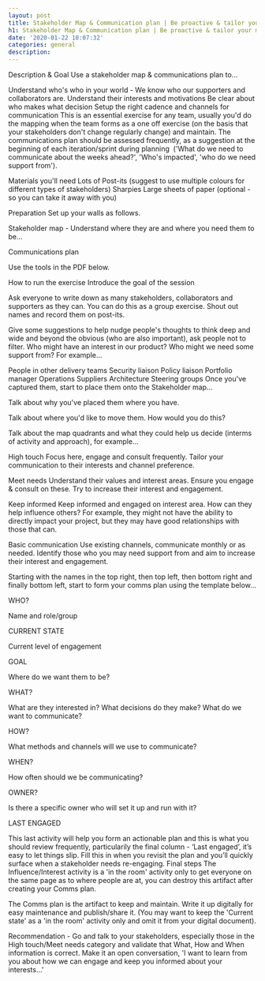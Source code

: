 ```yaml
---
layout: post
title: Stakeholder Map & Communication plan | Be proactive & tailor your messaging
h1: Stakeholder Map & Communication plan | Be proactive & tailor your messaging
date: '2020-01-22 10:07:32'
categories: general
description: 
---
```



Description & Goal
Use a stakeholder map & communications plan to...

Understand who's who in your world - We know who our supporters and collaborators are.
Understand their interests and motivations
Be clear about who makes what decision
Setup the right cadence and channels for communication
This is an essential exercise for any team, usually you'd do the mapping when the team forms as a one off exercise (on the basis that your stakeholders don't change regularly change) and maintain. The communications plan should be assessed frequently, as a suggestion at the beginning of each iteration/sprint during planning  ('What do we need to communicate about the weeks ahead?', 'Who's impacted', 'who do we need support from'). 



Materials you'll need
Lots of Post-its (suggest to use multiple colours for different types of stakeholders)
Sharpies
Large sheets of paper (optional - so you can take it away with you)


Preparation
Set up your walls as follows.

Stakeholder map - Understand where they are and where you need them to be...




Communications plan







Use the tools in the PDF below.







How to run the exercise
Introduce the goal of the session

Ask everyone to write down as many stakeholders, collaborators and supporters as they can. You can do this as a group exercise. Shout out names and record them on post-its.

Give some suggestions to help nudge people's thoughts to think deep and wide and beyond the obvious (who are also important), ask people not to filter. Who might have an interest in our product? Who might we need some support from? For example...

People in other delivery teams
Security liaison
Policy liaison
Portfolio manager
Operations
Suppliers
Architecture
Steering groups
Once you've captured them, start to place them onto the Stakeholder map...



Talk about why you've placed them where you have. 

Talk about where you'd like to move them. How would you do this?

Talk about the map quadrants and what they could help us decide (interms of activity and approach), for example...

High touch
Focus here, engage and consult frequently. Tailor your communication to their interests and channel preference.

Meet needs
Understand their values and interest areas. Ensure you engage & consult on these. Try to increase their interest and engagement.

Keep informed
Keep informed and engaged on interest area. How can they help influence others? For example, they might not have the ability to directly impact your project, but they may have good relationships with those that can.

Basic communication
Use existing channels, communicate monthly or as needed. Identify those who you may need support from and aim to increase their interest and engagement.



Starting with the names in the top right, then top left, then bottom right and finally bottom left, start to form your comms plan using the template below...



WHO?

Name and role/group

CURRENT STATE

Current level of engagement

GOAL

Where do we want them to be?

WHAT?

What are they interested in? What decisions do they make? What do we want to communicate?

HOW?

What methods and channels will we use to communicate?

WHEN?

How often should we be communicating?

OWNER?

Is there a specific owner who will set it up and run with it?

LAST ENGAGED




This last activity will help you form an actionable plan and this is what you should review frequently, particularily the final column - ‘Last engaged’, it’s easy to let things slip. Fill this in when you revisit the plan and you’ll quickly surface when a stakeholder needs re-engaging. 
Final steps
The Influence/Interest activity is a 'in the room' activity only to get everyone on the same page as to where people are at, you can destroy this artifact after creating your Comms plan.

The Comms plan is the artifact to keep and maintain. Write it up digitally for easy maintenance and publish/share it. (You may want to keep the 'Current state' as a 'in the room' activity only and omit it from your digital document).

Recommendation - Go and talk to your stakeholders, especially those in the High touch/Meet needs category and validate that What, How and When information is correct. Make it an open conversation, 'I want to learn from you about how we can engage and keep you informed about your interests...'

